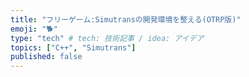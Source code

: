 ```yaml
---
title: "フリーゲーム:Simutransの開発環境を整える(OTRP版)"
emoji: "🐕"
type: "tech" # tech: 技術記事 / idea: アイデア
topics: ["C++", "Simutrans"]
published: false
---
```

